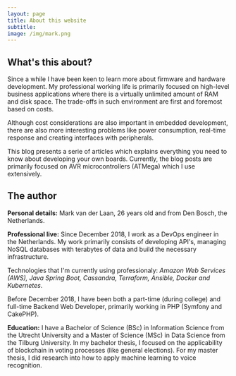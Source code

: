 ```yaml
---
layout: page
title: About this website
subtitle: 
image: /img/mark.png
---
```


## What's this about?

Since a while I have been keen to learn more about firmware and hardware development. My professional working life is primarily focused on high-level business applications where there is a virtually unlimited amount of RAM and disk space. The trade-offs in such environment are first and foremost based on costs. 

Although cost considerations are also important in embedded development, there are also more interesting problems like power consumption, real-time response and creating interfaces with peripherals.

This blog presents a serie of articles which explains everything you need to know about developing your own boards. Currently, the blog posts are primarily focused on AVR microcontrollers (ATMega) which I use extensively.

## The author

**Personal details:** Mark van der Laan, 26 years old and from Den Bosch, the Netherlands.

**Professional live:** Since December 2018, I work as a DevOps engineer in the Netherlands. My work primarily consists of developing API's, managing NoSQL databases with terabytes of data and build the necessary infrastructure. 

Technologies that I'm currently using professionaly: *Amazon Web Services (AWS), Java Spring Boot, Cassandra, Terraform, Ansible, Docker and Kubernetes*. 

Before December 2018, I have been both a part-time (during college) and full-time Backend Web Developer, primarily working in PHP (Symfony and CakePHP). 

**Education:** I have a Bachelor of Science (BSc) in Information Science from the Utrecht University and a Master of Science (MSc) in Data Science from the Tilburg University. In my bachelor thesis, I focused on the applicability of blockchain in voting processes (like general elections). For my master thesis, I did research into how to apply machine learning to voice recognition.